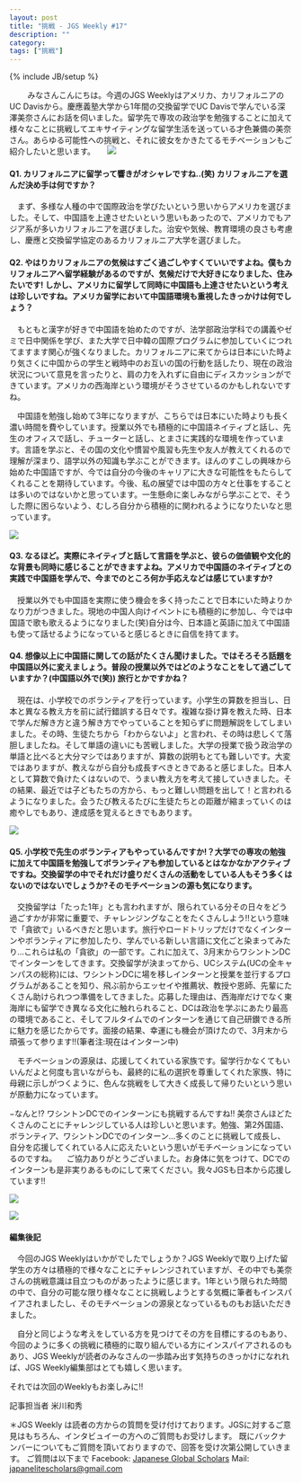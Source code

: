 ```yaml
---
layout: post
title: "挑戦 - JGS Weekly #17"
description: ""
category: 
tags: ["挑戦"]
---
```

{% include JB/setup %}

　
　みなさんこんにちは。今週のJGS Weeklyはアメリカ、カリフォルニアのUC Davisから。慶應義塾大学から1年間の交換留学でUC Davisで学んでいる深澤美奈さんにお話を伺いました。留学先で専攻の政治学を勉強することに加えて様々なことに挑戦してエキサイティングな留学生活を送っている才色兼備の美奈さん。あらゆる可能性への挑戦と、それに彼女をかきたてるモチベーションもご紹介したいと思います。
　
![]({{site.url}}/assets/uploads/17/selfie.jpg)

#### Q1. カリフォルニアに留学って響きがオシャレですね..(笑) カリフォルニアを選んだ決め手は何ですか？　まず、多様な人種の中で国際政治を学びたいという思いからアメリカを選びました。そして、中国語を上達させたいという思いもあったので、アメリカでもアジア系が多いカリフォルニアを選びました。治安や気候、教育環境の良さも考慮し、慶應と交換留学協定のあるカリフォルニア大学を選びました。#### Q2. やはりカリフォルニアの気候はすごく過ごしやすくていいですよね。僕もカリフォルニアへ留学経験があるのですが、気候だけで大好きになりました、住みたいです! しかし、アメリカに留学して同時に中国語も上達させたいという考えは珍しいですね。アメリカ留学において中国語環境も重視したきっかけは何でしょう？　もともと漢字が好きで中国語を始めたのですが、法学部政治学科での講義やゼミで日中関係を学び、また大学で日中韓の国際プログラムに参加していくにつれてますます関心が強くなりました。カリフォルニアに来てからは日本にいた時より気さくに中国からの学生と戦時中のお互いの国の行動を話したり、現在の政治状況について意見を言ったりと、肩の力を入れずに自由にディスカッションができています。アメリカの西海岸という環境がそうさせているのかもしれないですね。
　中国語を勉強し始めて3年になりますが、こちらでは日本にいた時よりも長く濃い時間を費やしています。授業以外でも積極的に中国語ネイティブと話し、先生のオフィスで話し、チューターと話し、とまさに実践的な環境を作っています。言語を学ぶと、その国の文化や慣習や風習も先生や友人が教えてくれるので理解が深まり、語学以外の知識も学ぶことができます。ほんのすこしの興味から始めた中国語ですが、今では自分の今後のキャリアに大きな可能性をもたらしてくれることを期待しています。今後、私の展望では中国の方々と仕事をすることは多いのではないかと思っています。一生懸命に楽しみながら学ぶことで、そうした際に困らないよう、むしろ自分から積極的に関われるようになりたいなと思っています。![]({{site.url}}/assets/uploads/17/chinese.jpg)#### Q3. なるほど。実際にネイティブと話して言語を学ぶと、彼らの価値観や文化的な背景も同時に感じることができますよね。アメリカで中国語のネイティブとの実践で中国語を学んで、今までのところ何か手応えなどは感じていますか?　授業以外でも中国語を実際に使う機会を多く持ったことで日本にいた時よりかなり力がつきました。現地の中国人向けイベントにも積極的に参加し、今では中国語で歌も歌えるようになりました(笑)自分は今、日本語と英語に加えて中国語も使って話せるようになっていると感じるときに自信を持てます。#### Q4. 想像以上に中国語に関しての話がたくさん聞けました。ではそろそろ話題を中国語以外に変えましょう。普段の授業以外ではどのようなことをして過ごしていますか？(中国語以外で(笑)) 旅行とかですかね？　現在は、小学校でのボランティアを行っています。小学生の算数を担当し、日本と異なる教え方を前に試行錯誤する日々です。複雑な掛け算を教えた時、日本で学んだ解き方と違う解き方でやっていることを知らずに問題解説をしてしまいました。その時、生徒たちから「わからないよ」と言われ、その時は悲しくて落胆しましたね。そして単語の違いにも苦戦しました。大学の授業で扱う政治学の単語と比べると大分マシではありますが、算数の説明もとても難しいです。大変ではありますが、教えながら自分も成長すべきときであると感じました。日本人として算数で負けたくはないので、うまい教え方を考えて接していきました。その結果、最近では子どもたちの方から、もっと難しい問題を出して！と言われるようになりました。会うたび教えるたびに生徒たちとの距離が縮まっていくのは癒やしでもあり、達成感を覚えるときでもあります。

![]({{site.url}}/assets/uploads/17/withgermanfamily.jpg)
#### Q5. 小学校で先生のボランティアもやっているんですか!？大学での専攻の勉強に加えて中国語を勉強してボランティアも参加しているとはなかなかアクティブですね。交換留学の中でそれだけ盛りだくさんの活動をしている人もそう多くはないのではないでしょうか?そのモチベーションの源も気になります。　交換留学は「たった1年」とも言われますが、限られている分その日々をどう過ごすかが非常に重要で、チャレンジングなことをたくさんしよう!!という意味で「貪欲で」いるべきだと思います。旅行やロードトリップだけでなくインターンやボランティアに参加したり、学んでいる新しい言語に文化ごと染まってみたり…これらは私の「貪欲」の一部です。これに加えて、3月末からワシントンDCでインターンをしてきます。交換留学が決まってから、UCシステム(UCの全キャンパスの総称)には、ワシントンDCに場を移しインターンと授業を並行するプログラムがあることを知り、飛ぶ前からエッセイや推薦状、教授や恩師、先輩にたくさん助けられつつ準備をしてきました。応募した理由は、西海岸だけでなく東海岸にも留学でき異なる文化に触れられること、DCは政治を学ぶにあたり最高の環境であること、そしてフルタイムでのインターンを通じて自己研鑚できる所に魅力を感じたからです。面接の結果、幸運にも機会が頂けたので、3月末から頑張って参ります!!(筆者注:現在はインターン中)
　モチベーションの源泉は、応援してくれている家族です。留学行かなくてもいいんだよと何度も言いながらも、最終的に私の選択を尊重してくれた家族、特に母親に示しがつくように、色んな挑戦をして大きく成長して帰りたいという思いが原動力になっています。 −なんと!? ワシントンDCでのインターンにも挑戦するんですね!! 美奈さんほどたくさんのことにチャレンジしている人は珍しいと思います。勉強、第2外国語、ボランティア、ワシントンDCでのインターン…多くのことに挑戦して成長し、自分を応援してくれている人に応えたいという思いがモチベーションになっているのですね。　ご協力ありがとうございました。お身体に気をつけて、DCでのインターンも是非実りあるものにして来てください。我々JGSも日本から応援しています!!
![]({{site.url}}/assets/uploads/17/withadogindesert.jpg)


![]({{site.url}}/assets/uploads/17/halloween.jpg)


#### 編集後記
　今回のJGS Weeklyはいかがでしたでしょうか？JGS Weeklyで取り上げた留学生の方々は積極的で様々なことにチャレンジされていますが、その中でも美奈さんの挑戦意識は目立つものがあったように感じます。1年という限られた時間の中で、自分の可能な限り様々なことに挑戦しようとする気概に筆者もインスパイアされましたし、そのモチベーションの源泉となっているものもお話いただきました。

　自分と同じような考えをしている方を見つけてその方を目標にするのもあり、今回のように多くの挑戦に積極的に取り組んでいる方にインスパイアされるのもあり、JGS Weeklyが読者のみなさんの一歩踏み出す気持ちのきっかけになれれば、JGS Weekly編集部はとても嬉しく思います。それでは次回のWeeklyもお楽しみに!!

記事担当者
米川和秀

＊JGS Weekly は読者の方からの質問を受け付けております。JGSに対するご意見はもちろん、インタビュイーの方へのご質問もお受けします。
既にバックナンバーについてもご質問を頂いておりますので、回答を受け次第公開していきます。
ご質問は以下まで
Facebook: [Japanese Global Scholars](https://www.facebook.com/Japanese.Global.Scholars)
Mail: japanelitescholars@gmail.com